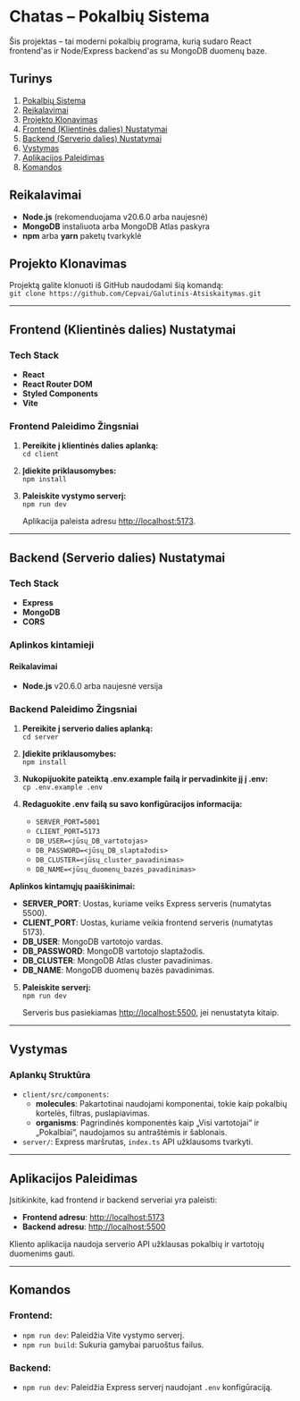 # Chatas – Pokalbių Sistema

Šis projektas – tai moderni pokalbių programa, kurią sudaro React frontend'as ir Node/Express backend'as su MongoDB duomenų baze.

## Turinys

1. [Pokalbių Sistema](#pokalbių-sistema)  
2. [Reikalavimai](#reikalavimai)  
3. [Projekto Klonavimas](#projekto-klonavimas)  
4. [Frontend (Klientinės dalies) Nustatymai](#frontend-klientinės-dalies-nustatymai)  
5. [Backend (Serverio dalies) Nustatymai](#backend-serverio-dalies-nustatymai)  
6. [Vystymas](#vystymas)  
7. [Aplikacijos Paleidimas](#aplikacijos-paleidimas)  
8. [Komandos](#komandos)    

## Reikalavimai

- **Node.js** (rekomenduojama v20.6.0 arba naujesnė)  
- **MongoDB** instaliuota arba MongoDB Atlas paskyra  
- **npm** arba **yarn** paketų tvarkyklė  

## Projekto Klonavimas

Projektą galite klonuoti iš GitHub naudodami šią komandą:  
`git clone https://github.com/Cepvai/Galutinis-Atsiskaitymas.git`

---

## Frontend (Klientinės dalies) Nustatymai

### Tech Stack  
- **React**  
- **React Router DOM**  
- **Styled Components**  
- **Vite**  

### Frontend Paleidimo Žingsniai

1. **Pereikite į klientinės dalies aplanką:**  
   `cd client`

2. **Įdiekite priklausomybes:**  
   `npm install`

3. **Paleiskite vystymo serverį:**  
   `npm run dev`

   Aplikacija paleista adresu [http://localhost:5173](http://localhost:5173).

---

## Backend (Serverio dalies) Nustatymai

### Tech Stack  
- **Express**  
- **MongoDB**  
- **CORS**  

### Aplinkos kintamieji

#### Reikalavimai  
- **Node.js** v20.6.0 arba naujesnė versija  

### Backend Paleidimo Žingsniai

1. **Pereikite į serverio dalies aplanką:**  
   `cd server`

2. **Įdiekite priklausomybes:**  
   `npm install`

3. **Nukopijuokite pateiktą .env.example failą ir pervadinkite jį į .env:**  
   `cp .env.example .env`

4. **Redaguokite .env failą su savo konfigūracijos informacija:**  
   - `SERVER_PORT=5001`  
   - `CLIENT_PORT=5173`  
   - `DB_USER=<jūsų_DB_vartotojas>`  
   - `DB_PASSWORD=<jūsų_DB_slaptažodis>`  
   - `DB_CLUSTER=<jūsų_cluster_pavadinimas>`  
   - `DB_NAME=<jūsų_duomenų_bazės_pavadinimas>`  

**Aplinkos kintamųjų paaiškinimai:**  
- **SERVER_PORT**: Uostas, kuriame veiks Express serveris (numatytas 5500).  
- **CLIENT_PORT**: Uostas, kuriame veikia frontend serveris (numatytas 5173).  
- **DB_USER**: MongoDB vartotojo vardas.  
- **DB_PASSWORD**: MongoDB vartotojo slaptažodis.  
- **DB_CLUSTER**: MongoDB Atlas cluster pavadinimas.  
- **DB_NAME**: MongoDB duomenų bazės pavadinimas.  

5. **Paleiskite serverį:**  
   `npm run dev`

   Serveris bus pasiekiamas [http://localhost:5500](http://localhost:5500), jei nenustatyta kitaip.

---

## Vystymas

### Aplankų Struktūra

- `client/src/components`:  
  - **molecules**: Pakartotinai naudojami komponentai, tokie kaip pokalbių kortelės, filtras, puslapiavimas.  
  - **organisms**: Pagrindinės komponentės kaip „Visi vartotojai“ ir „Pokalbiai“, naudojamos su antraštėmis ir šablonais.  
- `server/`: Express maršrutas, `index.ts` API užklausoms tvarkyti.  

---

## Aplikacijos Paleidimas

Įsitikinkite, kad frontend ir backend serveriai yra paleisti:  
- **Frontend adresu**: [http://localhost:5173](http://localhost:5173)  
- **Backend adresu**: [http://localhost:5500](http://localhost:5500)  

Kliento aplikacija naudoja serverio API užklausas pokalbių ir vartotojų duomenims gauti.

---

## Komandos

### Frontend:  
- `npm run dev`: Paleidžia Vite vystymo serverį.  
- `npm run build`: Sukuria gamybai paruoštus failus.  

### Backend:  
- `npm run dev`: Paleidžia Express serverį naudojant `.env` konfigūraciją.  

